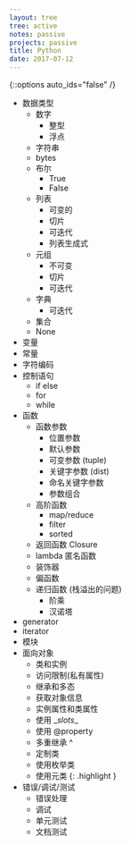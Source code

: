```yaml
---
layout: tree
tree: active
notes: passive
projects: passive
title: Python
date: 2017-07-12
---
```



{::options auto_ids="false" /}


* 数据类型
  * 数字
    * 整型
    * 浮点
  * 字符串
  * bytes
  * 布尔
    * True
    * False
  * 列表
    * 可变的
    * 切片
    * 可迭代
    * 列表生成式
  * 元组
    * 不可变
    * 切片
    * 可迭代
  * 字典
    * 可迭代
  * 集合
  * None
* 变量
* 常量
* 字符编码
* 控制语句
  * if else
  * for
  * while
* 函数
  * 函数参数
    * 位置参数
    * 默认参数
    * 可变参数 (tuple)
    * 关键字参数 (dist)
    * 命名关键字参数
    * 参数组合
  * 高阶函数
    * map/reduce
    * filter
    * sorted
  * 返回函数 Closure
  * lambda 匿名函数
  * 装饰器
  * 偏函数
  * 递归函数 (栈溢出的问题)
    * 阶乘
    * 汉诺塔
* generator
* iterator
* 模块
* 面向对象
  * 类和实例
  * 访问限制(私有属性)
  * 继承和多态
  * 获取对象信息
  * 实例属性和类属性
  * 使用 \__slots__
  * 使用 @property
  * 多重继承
  ^
  * 定制类
  * 使用枚举类 
  * 使用元类
  {: .highlight }
* 错误/调试/测试
  * 错误处理
  * 调试
  * 单元测试
  * 文档测试
